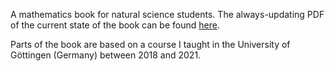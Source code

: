 A mathematics book for natural science students.
The always-updating PDF of the current state of the book can be found [here](https://github.com/pelegs/maths_book/blob/main/bookmain.pdf).

Parts of the book are based on a course I taught in the University of Göttingen (Germany) between 2018 and 2021.
